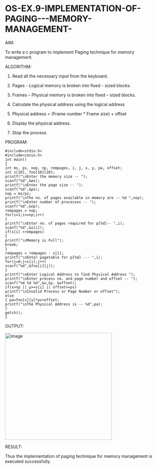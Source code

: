 # OS-EX.9-IMPLEMENTATION-OF-PAGING---MEMORY-MANAGEMENT-

AIM:

 To write a c program to implement Paging technique for memory management.



ALGORITHM:

1. Read all the necessary input from the keyboard.


2. Pages - Logical memory is broken into fixed - sized blocks.


3. Frames – Physical memory is broken into fixed – sized blocks.


4. Calculate the physical address using the logical address


5. Physical address = (Frame number * Frame size) + offset


6. Display the physical address.


7. Stop the process

PROGRAM:
```
#include<stdio.h>
#include<conio.h>
int main()
{
int ms, ps, nop, np, rempages, i, j, x, y, pa, offset;
int s[10], fno[10][20];
printf("\nEnter the memory size -- ");
scanf("%d",&ms);
printf("\nEnter the page size -- ");
scanf("%d",&ps);
nop = ms/ps;
printf("\nThe no. of pages available in memory are -- %d ",nop);
printf("\nEnter number of processes -- ");
scanf("%d",&np);
rempages = nop;
for(i=1;i<=np;i++)
{
printf("\nEnter no. of pages required for p[%d]-- ",i);
scanf("%d",&s[i]);
if(s[i] >rempages)
{
printf("\nMemory is Full");
break;
}
rempages = rempages - s[i];
printf("\nEnter pagetable for p[%d] --- ",i);
for(j=0;j<s[i];j++)
scanf("%d",&fno[i][j]);
}
printf("\nEnter Logical Address to find Physical Address ");
printf("\nEnter process no. and page number and offset -- ");
scanf("%d %d %d",&x,&y, &offset);
if(x>np || y>=s[i] || offset>=ps)
printf("\nInvalid Process or Page Number or offset");
else
{ pa=fno[x][y]*ps+offset;
printf("\nThe Physical Address is -- %d",pa);
}
getch();
}

```
OUTPUT:

<img width="352" alt="image" src="https://github.com/AlluguriSrikrishnateja/OS-EX.9-IMPLEMENTATION-OF-PAGING---MEMORY-MANAGEMENT-/assets/118343892/c305e589-49a9-48ce-8578-295f1c413346">


RESULT:

Thus the implementation of paging technique for memory management is executed successfully.


